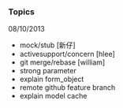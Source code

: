 ### Topics

08/10/2013
* mock/stub [新仔]
* activesupport/concern [hlee]
* git merge/rebase [william]
* strong parameter
* explain form_object
* remote github feature branch
* explain model cache